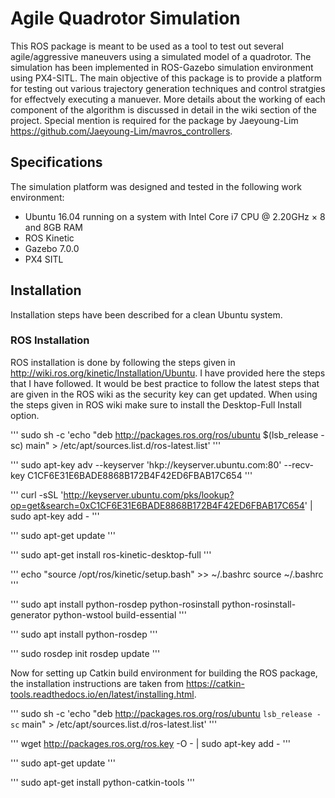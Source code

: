 # Agile Quadrotor Simulation

This ROS package is meant to be used as a tool to test out several agile/aggressive maneuvers using a simulated model of a 
quadrotor. The simulation has been implemented in ROS-Gazebo simulation environment using PX4-SITL. The main objective of
this package is to provide a platform for testing out various trajectory generation techniques and control stratgies for
effectvely executing a manuever. More details about the working of each component of the algorithm is discussed in detail
in the wiki section of the project. Special mention is required for the package by Jaeyoung-Lim https://github.com/Jaeyoung-Lim/mavros_controllers. 

## Specifications
The simulation platform was designed and tested in the following work environment:
* Ubuntu 16.04 running on a system with Intel Core i7 CPU @ 2.20GHz × 8 and 8GB RAM
* ROS Kinetic
* Gazebo 7.0.0
* PX4 SITL 


## Installation
Installation steps have been described for a clean Ubuntu system.

### ROS Installation
ROS installation is done by following the steps given in http://wiki.ros.org/kinetic/Installation/Ubuntu. I have provided here the steps that I have followed. It would be best practice to follow the latest steps that are given in the ROS wiki as the security key can get updated. When using the steps given in ROS wiki make sure to install the Desktop-Full Install option.

'''
sudo sh -c 'echo "deb http://packages.ros.org/ros/ubuntu $(lsb_release -sc) main" > /etc/apt/sources.list.d/ros-latest.list'
'''

'''
sudo apt-key adv --keyserver 'hkp://keyserver.ubuntu.com:80' --recv-key C1CF6E31E6BADE8868B172B4F42ED6FBAB17C654
''' 

'''
curl -sSL 'http://keyserver.ubuntu.com/pks/lookup?op=get&search=0xC1CF6E31E6BADE8868B172B4F42ED6FBAB17C654' | sudo apt-key add -
'''

'''
sudo apt-get update
'''

'''
sudo apt-get install ros-kinetic-desktop-full
'''

'''
echo "source /opt/ros/kinetic/setup.bash" >> ~/.bashrc
source ~/.bashrc
'''

'''
sudo apt install python-rosdep python-rosinstall python-rosinstall-generator python-wstool build-essential
'''

'''
sudo apt install python-rosdep
'''

'''
sudo rosdep init
rosdep update
'''

Now for setting up Catkin build environment for building the ROS package, the installation instructions are taken from https://catkin-tools.readthedocs.io/en/latest/installing.html.

'''
sudo sh -c 'echo "deb http://packages.ros.org/ros/ubuntu `lsb_release -sc` main" > /etc/apt/sources.list.d/ros-latest.list'
''' 

'''
wget http://packages.ros.org/ros.key -O - | sudo apt-key add -
'''

'''
sudo apt-get update
'''

'''
sudo apt-get install python-catkin-tools
'''




